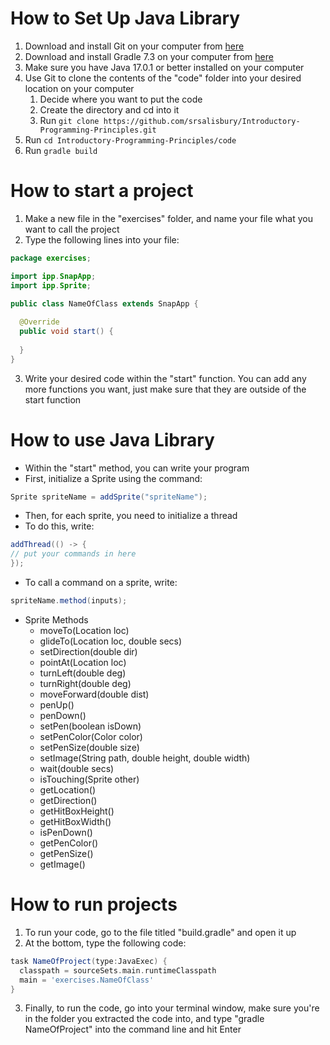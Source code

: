 # How to Set Up Java Library

1. Download and install Git on your computer from [here](https://git-scm.com/downloads)
2. Download and install Gradle 7.3 on your computer from [here](https://gradle.org/install/)
3. Make sure you have Java 17.0.1 or better installed on your computer
4. Use Git to clone the contents of the "code" folder into your desired location on your computer
   1. Decide where you want to put the code
   2. Create the directory and cd into it
   3. Run `git clone https://github.com/srsalisbury/Introductory-Programming-Principles.git`
5. Run `cd Introductory-Programming-Principles/code`
6. Run `gradle build`

# How to start a project

1. Make a new file in the "exercises" folder, and name your file what you want to call the project
2. Type the following lines into your file:

```java
package exercises;

import ipp.SnapApp;
import ipp.Sprite;

public class NameOfClass extends SnapApp {
  
  @Override
  public void start() {
  
  }
}
```

3. Write your desired code within the "start" function. You can add any more functions you want, just make sure that they are outside of the start function

# How to use Java Library

* Within the "start" method, you can write your program
* First, initialize a Sprite using the command:

```java
Sprite spriteName = addSprite("spriteName");
```

* Then, for each sprite, you need to initialize a thread
* To do this, write:

```java
addThread(() -> {
// put your commands in here
});
```

* To call a command on a sprite, write:

```java
spriteName.method(inputs);
```

* Sprite Methods
  * moveTo(Location loc)
  * glideTo(Location loc, double secs)
  * setDirection(double dir)
  * pointAt(Location loc)
  * turnLeft(double deg)
  * turnRight(double deg)
  * moveForward(double dist)
  * penUp()
  * penDown()
  * setPen(boolean isDown)
  * setPenColor(Color color)
  * setPenSize(double size)
  * setImage(String path, double height, double width)
  * wait(double secs)
  * isTouching(Sprite other)
  * getLocation()
  * getDirection()
  * getHitBoxHeight()
  * getHitBoxWidth()
  * isPenDown()
  * getPenColor()
  * getPenSize()
  * getImage()

# How to run projects

1. To run your code, go to the file titled "build.gradle" and open it up
2. At the bottom, type the following code:

```gradle
task NameOfProject(type:JavaExec) {
  classpath = sourceSets.main.runtimeClasspath
  main = 'exercises.NameOfClass'
}
```

3. Finally, to run the code, go into your terminal window, make sure you're in the folder you extracted the code into, and type "gradle NameOfProject" into the command line and hit Enter
